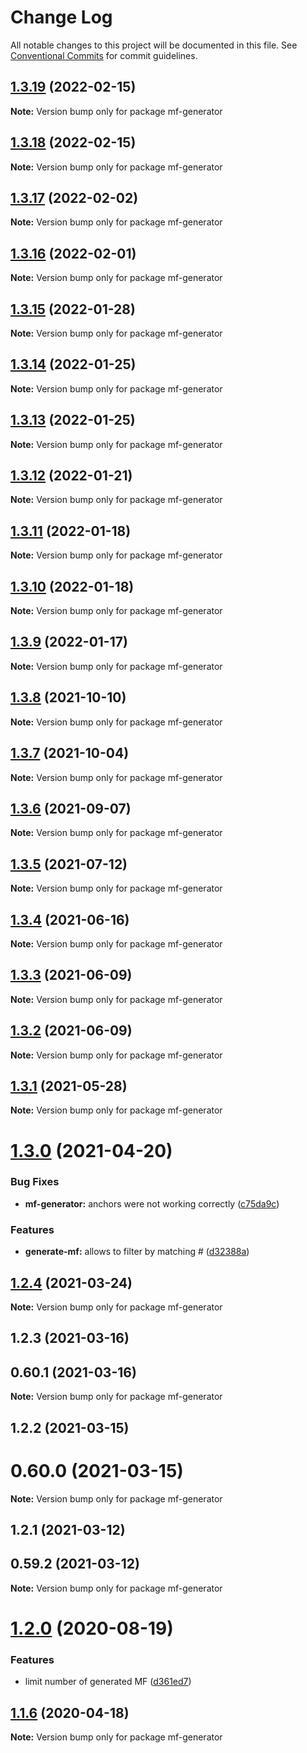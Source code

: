 # Change Log

All notable changes to this project will be documented in this file.
See [Conventional Commits](https://conventionalcommits.org) for commit guidelines.

## [1.3.19](https://github.com/cheminfo/mass-tools/compare/mf-generator@1.3.18...mf-generator@1.3.19) (2022-02-15)

**Note:** Version bump only for package mf-generator





## [1.3.18](https://github.com/cheminfo/mass-tools/compare/mf-generator@1.3.17...mf-generator@1.3.18) (2022-02-15)

**Note:** Version bump only for package mf-generator





## [1.3.17](https://github.com/cheminfo/mass-tools/compare/mf-generator@1.3.16...mf-generator@1.3.17) (2022-02-02)

**Note:** Version bump only for package mf-generator





## [1.3.16](https://github.com/cheminfo/mass-tools/compare/mf-generator@1.3.15...mf-generator@1.3.16) (2022-02-01)

**Note:** Version bump only for package mf-generator





## [1.3.15](https://github.com/cheminfo/mass-tools/compare/mf-generator@1.3.14...mf-generator@1.3.15) (2022-01-28)

**Note:** Version bump only for package mf-generator





## [1.3.14](https://github.com/cheminfo/mass-tools/compare/mf-generator@1.3.13...mf-generator@1.3.14) (2022-01-25)

**Note:** Version bump only for package mf-generator





## [1.3.13](https://github.com/cheminfo/mass-tools/compare/mf-generator@1.3.12...mf-generator@1.3.13) (2022-01-25)

**Note:** Version bump only for package mf-generator





## [1.3.12](https://github.com/cheminfo/mass-tools/compare/mf-generator@1.3.11...mf-generator@1.3.12) (2022-01-21)

**Note:** Version bump only for package mf-generator





## [1.3.11](https://github.com/cheminfo/mass-tools/compare/mf-generator@1.3.10...mf-generator@1.3.11) (2022-01-18)

**Note:** Version bump only for package mf-generator





## [1.3.10](https://github.com/cheminfo/mass-tools/compare/mf-generator@1.3.9...mf-generator@1.3.10) (2022-01-18)

**Note:** Version bump only for package mf-generator





## [1.3.9](https://github.com/cheminfo/mass-tools/compare/mf-generator@1.3.8...mf-generator@1.3.9) (2022-01-17)

**Note:** Version bump only for package mf-generator





## [1.3.8](https://github.com/cheminfo/mass-tools/compare/mf-generator@1.3.7...mf-generator@1.3.8) (2021-10-10)

**Note:** Version bump only for package mf-generator





## [1.3.7](https://github.com/cheminfo/mass-tools/compare/mf-generator@1.3.6...mf-generator@1.3.7) (2021-10-04)

**Note:** Version bump only for package mf-generator





## [1.3.6](https://github.com/cheminfo/mass-tools/compare/mf-generator@1.3.5...mf-generator@1.3.6) (2021-09-07)

**Note:** Version bump only for package mf-generator





## [1.3.5](https://github.com/cheminfo/mass-tools/compare/mf-generator@1.3.4...mf-generator@1.3.5) (2021-07-12)

**Note:** Version bump only for package mf-generator





## [1.3.4](https://github.com/cheminfo/mass-tools/compare/mf-generator@1.3.3...mf-generator@1.3.4) (2021-06-16)

**Note:** Version bump only for package mf-generator





## [1.3.3](https://github.com/cheminfo/mass-tools/compare/mf-generator@1.3.2...mf-generator@1.3.3) (2021-06-09)

**Note:** Version bump only for package mf-generator





## [1.3.2](https://github.com/cheminfo/mass-tools/compare/mf-generator@1.3.1...mf-generator@1.3.2) (2021-06-09)

**Note:** Version bump only for package mf-generator





## [1.3.1](https://github.com/cheminfo/mass-tools/compare/mf-generator@1.3.0...mf-generator@1.3.1) (2021-05-28)

**Note:** Version bump only for package mf-generator





# [1.3.0](https://github.com/cheminfo/mass-tools/compare/mf-generator@1.2.4...mf-generator@1.3.0) (2021-04-20)


### Bug Fixes

* **mf-generator:** anchors were not working correctly ([c75da9c](https://github.com/cheminfo/mass-tools/commit/c75da9c5dc3d66d665f5fa98780173dd44c57ede))


### Features

* **generate-mf:** allows to filter by matching # ([d32388a](https://github.com/cheminfo/mass-tools/commit/d32388acd9135f4315ead101c25312de4628f35c))





## [1.2.4](https://github.com/cheminfo/mass-tools/compare/mf-generator@1.2.3...mf-generator@1.2.4) (2021-03-24)

**Note:** Version bump only for package mf-generator





## 1.2.3 (2021-03-16)



## 0.60.1 (2021-03-16)

**Note:** Version bump only for package mf-generator





## 1.2.2 (2021-03-15)



# 0.60.0 (2021-03-15)

**Note:** Version bump only for package mf-generator





## 1.2.1 (2021-03-12)



## 0.59.2 (2021-03-12)

**Note:** Version bump only for package mf-generator





# [1.2.0](https://github.com/cheminfo/mass-tools/compare/mf-generator@1.1.6...mf-generator@1.2.0) (2020-08-19)

### Features

- limit number of generated MF ([d361ed7](https://github.com/cheminfo/mass-tools/commit/d361ed75f1d129fda64b19c2ee3cd421486aeeac))

## [1.1.6](https://github.com/cheminfo/mass-tools/compare/mf-generator@1.1.5...mf-generator@1.1.6) (2020-04-18)

**Note:** Version bump only for package mf-generator
